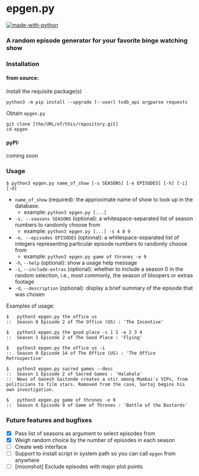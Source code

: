 # epgen.py

[![made-with-python](http://ForTheBadge.com/images/badges/made-with-python.svg)](https://www.python.org/)

### A random episode generator for your favorite binge watching show

### Installation

#### from source:
Install the requisite package(s)


    python3 -m pip install --upgrade [--user] tvdb_api argparse requests

Obtain `epgen.py`

    git clone [the/URL/of/this/repository.git]
    cd epgen

#### pyPI:
coming soon

### Usage

    $ python3 epgen.py name_of_show [-s SEASONS] [-e EPISODES] [-h] [-i] [-d]

- `name_of_show` (required): the approximate name of show to
look up in the database.
    * example: `python3 epgen.py [...]`
- `-s, --seasons SEASONS` (optional): a whitespace-separated list of season
numbers to randomly choose from
    * example: `python3 epgen.py [...] -s 4 8 9`
- `-e, --episodes EPISODES` (optional): a whitespace-separated list of
integers representing particular episode numbers to randomly
choose from
    * example: `python3 epgen.py game of thrones -e 9`
- `-h`, `--help` (optional): show a usage help message
- `-i`, `--include-extras` (optional): whether to include a season 0 in the random selection, i.e., most commonly, the season of bloopers or extras footage
- `-d`, `--description` (optional): display a brief summary of the episode that was chosen

Examples of usage:

    $   python3 epgen.py the office us
    ::  Season 8 Episode 2 of The Office (US) : 'The Incentive'

    $   python3 epgen.py the good place -s 1 2 -e 2 3 4
    ::  Season 1 Episode 2 of The Good Place : 'Flying'

    $   python3 epgen.py the office us -i
    ::  Season 0 Episode 14 of The Office (US) : 'The Office Retrospective'

    $   python3 epgen.py sacred games --desc
    ::  Season 1 Episode 2 of Sacred Games : 'Halahala'
    ::  News of Ganesh Gaitonde creates a stir among Mumbai's VIPs, from politicians to film stars. Removed from the case, Sartaj begins his own investigation.

    $   python3 epgen.py game of thrones -e 9
    ::  Season 6 Episode 9 of Game of Thrones : 'Battle of the Bastards'

### Future features and bugfixes
- [x] Pass list of seasons as argument to select episodes from
- [x] Weigh random choice by the number of episodes in each season
- [ ] Create web interface
- [ ] Support to install script in system path so you can call `epgen` from anywhere
- [ ] [moonshot] Exclude episodes with major plot points

